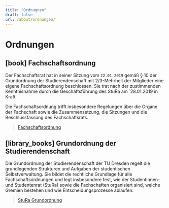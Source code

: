```yaml
---
title: "Ordnugnen"
draft: false
url: /about/ordnungen/
---
```


# Ordnungen

## [book] Fachschaftsordnung
Der Fachschaftsrat hat in seiner Sitzung vom `22.01.2019` gemäß § 10 der Grundordnung der Studierendenschaft mit 2/3-Mehrheit der Mitglieder eine eigene Fachschaftsordnung beschlossen. Sie trat nach der zustimmenden Kenntnisnahme durch die Geschäftsführung des StuRa am `28.01.2019 in Kraft.

Die Fachschaftsordnung trifft insbesondere Regelungen über die Organe der Fachschaft sowie die Zusammensetzung, die Sitzungen und die Beschlussfassung des Fachschaftsrats.

> [Fachschaftsordnung](/other/fachschaftsordnung.pdf)
## [library_books] Grundordnung der Studierendenschaft
Die Grundordnung der Studierendenschaft der TU Dresden regelt die grundlegenden Strukturen und Aufgaben der studentischen Selbstverwaltung. Sie bildet die rechtliche Grundlage für alle Fachschaftsordnungen und legt insbesondere fest, wie der Studentinnen- und Studentenrat (StuRa) sowie die Fachschaften organisiert sind, welche Gremien bestehen und wie Entscheidungsprozesse ablaufen.

> [StuRa Grundordnung](https://www.stura.tu-dresden.de/webfm_send/1989)